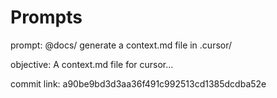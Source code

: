 # Prompts

prompt:
@docs/
generate a context.md file in .cursor/ 

objective:
A context.md file for cursor...


commit link: a90be9bd3d3aa36f491c992513cd1385dcdba52e

